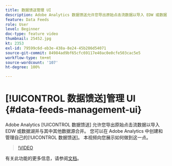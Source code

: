 ```yaml
---
title: 数据馈送管理 UI
description: Adobe Analytics 数据馈送允许您导出原始点击流数据以导入 EDW 或数据湖并与其中其他数据源合并。 您可以在 Adobe Analytics 中创建和管理自己的数据馈送。 本视频向您展示如何做到这一点。
feature: Data Feeds
role: User
level: Beginner
doc-type: feature video
thumbnail: 25452.jpg
kt: 2353
exl-id: 79599c6d-eb3e-438a-8e24-45b286d54071
source-git-commit: 84984ad9bf65cfc69117e40ac0e0cfe503cac5e5
workflow-type: tm+mt
source-wordcount: '107'
ht-degree: 100%

---
```


# [!UICONTROL 数据馈送]管理 UI {#data-feeds-management-ui}

Adobe Analytics [!UICONTROL 数据馈送] 允许您导出原始点击流数据以导入 EDW 或数据湖并与其中其他数据源合并。 您可以在 Adobe Analytics 中创建和管理自己的[!UICONTROL 数据馈送]。 本视频向您展示如何做到这一点。

>[!VIDEO](https://video.tv.adobe.com/v/25452/?quality=12&learn=on)

有关此功能的更多信息，请参阅[文档](https://experienceleague.adobe.com/docs/analytics/export/analytics-data-feed/df-manage-feeds.html?lang=zh-Hans#)。
